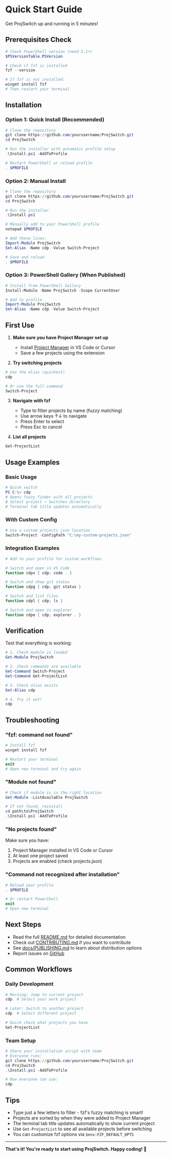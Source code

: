 # Quick Start Guide

Get ProjSwitch up and running in 5 minutes!

## Prerequisites Check

```powershell
# Check PowerShell version (need 5.1+)
$PSVersionTable.PSVersion

# Check if fzf is installed
fzf --version

# If fzf is not installed:
winget install fzf
# Then restart your terminal
```

## Installation

### Option 1: Quick Install (Recommended)

```powershell
# Clone the repository
git clone https://github.com/yourusername/ProjSwitch.git
cd ProjSwitch

# Run the installer with automatic profile setup
.\Install.ps1 -AddToProfile

# Restart PowerShell or reload profile
. $PROFILE
```

### Option 2: Manual Install

```powershell
# Clone the repository
git clone https://github.com/yourusername/ProjSwitch.git
cd ProjSwitch

# Run the installer
.\Install.ps1

# Manually add to your PowerShell profile
notepad $PROFILE

# Add these lines:
Import-Module ProjSwitch
Set-Alias -Name cdp -Value Switch-Project

# Save and reload
. $PROFILE
```

### Option 3: PowerShell Gallery (When Published)

```powershell
# Install from PowerShell Gallery
Install-Module -Name ProjSwitch -Scope CurrentUser

# Add to profile
Import-Module ProjSwitch
Set-Alias -Name cdp -Value Switch-Project
```

## First Use

1. **Make sure you have Project Manager set up**
   - Install [Project Manager](https://marketplace.visualstudio.com/items?itemName=alefragnani.project-manager) in VS Code or Cursor
   - Save a few projects using the extension

2. **Try switching projects**

```powershell
# Use the alias (quickest)
cdp

# Or use the full command
Switch-Project
```

3. **Navigate with fzf**
   - Type to filter projects by name (fuzzy matching)
   - Use arrow keys ↑↓ to navigate
   - Press Enter to select
   - Press Esc to cancel

4. **List all projects**

```powershell
Get-ProjectList
```

## Usage Examples

### Basic Usage

```powershell
# Quick switch
PS C:\> cdp
# Opens fuzzy finder with all projects
# Select project → Switches directory
# Terminal tab title updates automatically
```

### With Custom Config

```powershell
# Use a custom projects.json location
Switch-Project -ConfigPath "C:\my-custom-projects.json"
```

### Integration Examples

```powershell
# Add to your profile for custom workflows

# Switch and open in VS Code
function cdpv { cdp; code . }

# Switch and show git status
function cdpg { cdp; git status }

# Switch and list files
function cdpl { cdp; ls }

# Switch and open in explorer
function cdpe { cdp; explorer . }
```

## Verification

Test that everything is working:

```powershell
# 1. Check module is loaded
Get-Module ProjSwitch

# 2. Check commands are available
Get-Command Switch-Project
Get-Command Get-ProjectList

# 3. Check alias exists
Get-Alias cdp

# 4. Try it out!
cdp
```

## Troubleshooting

### "fzf: command not found"

```powershell
# Install fzf
winget install fzf

# Restart your terminal
exit
# Open new terminal and try again
```

### "Module not found"

```powershell
# Check if module is in the right location
Get-Module -ListAvailable ProjSwitch

# If not found, reinstall
cd path\to\ProjSwitch
.\Install.ps1 -AddToProfile
```

### "No projects found"

Make sure you have:
1. Project Manager installed in VS Code or Cursor
2. At least one project saved
3. Projects are enabled (check projects.json)

### "Command not recognized after installation"

```powershell
# Reload your profile
. $PROFILE

# Or restart PowerShell
exit
# Open new terminal
```

## Next Steps

- Read the full [README.md](README.md) for detailed documentation
- Check out [CONTRIBUTING.md](CONTRIBUTING.md) if you want to contribute
- See [docs/PUBLISHING.md](docs/PUBLISHING.md) to learn about distribution options
- Report issues on [GitHub](https://github.com/yourusername/ProjSwitch/issues)

## Common Workflows

### Daily Development

```powershell
# Morning: Jump to current project
cdp  # Select your work project

# Later: Switch to another project
cdp  # Select different project

# Quick check what projects you have
Get-ProjectList
```

### Team Setup

```powershell
# Share your installation script with team
# Everyone runs:
git clone https://github.com/yourusername/ProjSwitch.git
cd ProjSwitch
.\Install.ps1 -AddToProfile

# Now everyone can use:
cdp
```

## Tips

- Type just a few letters to filter - fzf's fuzzy matching is smart!
- Projects are sorted by when they were added to Project Manager
- The terminal tab title updates automatically to show current project
- Use `Get-ProjectList` to see all available projects before switching
- You can customize fzf options via `$env:FZF_DEFAULT_OPTS`

---

**That's it! You're ready to start using ProjSwitch. Happy coding! 🚀**
